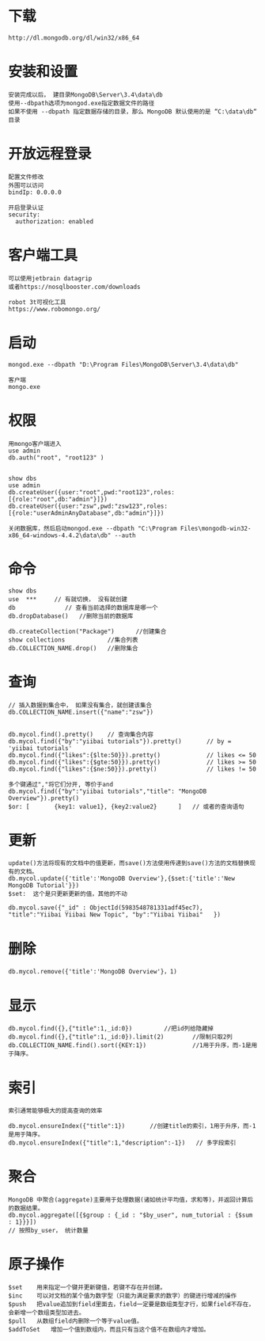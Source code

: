 # 下载

	http://dl.mongodb.org/dl/win32/x86_64



# 安装和设置

	安装完成以后， 建目录MongoDB\Server\3.4\data\db
	使用--dbpath选项为mongod.exe指定数据文件的路径
	如果不使用 --dbpath 指定数据存储的目录，那么 MongoDB 默认使用的是 “C:\data\db“ 目录

# 开放远程登录
	
	配置文件修改
	外围可以访问
	bindIp: 0.0.0.0

	开启登录认证	
	security:
	  authorization: enabled
	

# 客户端工具

	可以使用jetbrain datagrip
	或者https://nosqlbooster.com/downloads

	robot 3t可视化工具
	https://www.robomongo.org/
	

# 启动

	mongod.exe --dbpath "D:\Program Files\MongoDB\Server\3.4\data\db"

	客户端
	mongo.exe

# 权限

	用mongo客户端进入
	use admin
	db.auth("root", "root123" )
	

	show dbs
	use admin
	db.createUser({user:"root",pwd:"root123",roles:[{role:"root",db:"admin"}]})
	db.createUser({user:"zsw",pwd:"zsw123",roles:[{role:"userAdminAnyDatabase",db:"admin"}]})

	关闭数据库，然后启动mongod.exe --dbpath "C:\Program Files\mongodb-win32-x86_64-windows-4.4.2\data\db" --auth


# 命令

	show dbs
	use  ***     // 有就切换， 没有就创建
	db				// 查看当前选择的数据库是哪一个
	db.dropDatabase()	//删除当前的数据库

	db.createCollection("Package")		//创建集合
	show collections    		//集合列表
	db.COLLECTION_NAME.drop()  	//删除集合

# 查询

	// 插入数据到集合中， 如果没有集合，就创建该集合
	db.COLLECTION_NAME.insert({"name":"zsw"})
	

	db.mycol.find().pretty()	// 查询集合内容
	db.mycol.find({"by":"yiibai tutorials"}).pretty()		// by = 'yiibai tutorials'
	db.mycol.find({"likes":{$lte:50}}).pretty()				// likes <= 50
	db.mycol.find({"likes":{$gte:50}}).pretty()				// likes >= 50
	db.mycol.find({"likes":{$ne:50}}).pretty()				// likes != 50

	多个键通过","将它们分开, 等价于and
	db.mycol.find({"by":"yiibai tutorials","title": "MongoDB Overview"}).pretty()
	$or: [	     {key1: value1}, {key2:value2}      ]   // 或者的查询语句


# 更新

	update()方法将现有的文档中的值更新，而save()方法使用传递到save()方法的文档替换现有的文档。
	db.mycol.update({'title':'MongoDB Overview'},{$set:{'title':'New MongoDB Tutorial'}})
	$set:  这个是只更新更新的值，其他的不动

	db.mycol.save({"_id" : ObjectId(5983548781331adf45ec7), "title":"Yiibai Yiibai New Topic", "by":"Yiibai Yiibai"   })


# 删除

	db.mycol.remove({'title':'MongoDB Overview'}，1)

# 显示

	db.mycol.find({},{"title":1,_id:0})			//把id列给隐藏掉
	db.mycol.find({},{"title":1,_id:0}).limit(2)		//限制只取2列
	db.COLLECTION_NAME.find().sort({KEY:1})				//1用于升序，而-1是用于降序。

	

# 索引
	索引通常能够极大的提高查询的效率

	db.mycol.ensureIndex({"title":1})		//创建title的索引，1用于升序，而-1是用于降序。
	db.mycol.ensureIndex({"title":1,"description":-1})   // 多字段索引


# 聚合

	MongoDB 中聚合(aggregate)主要用于处理数据(诸如统计平均值，求和等)，并返回计算后的数据结果。
 	db.mycol.aggregate([{$group : {_id : "$by_user", num_tutorial : {$sum : 1}}}])
	// 按照by_user， 统计数量



# 原子操作

	$set	用来指定一个键并更新键值，若键不存在并创建。
	$inc	可以对文档的某个值为数字型（只能为满足要求的数字）的键进行增减的操作
	$push	把value追加到field里面去，field一定要是数组类型才行，如果field不存在，会新增一个数组类型加进去。
	$pull	从数组field内删除一个等于value值。
	$addToSet	增加一个值到数组内，而且只有当这个值不在数组内才增加。

